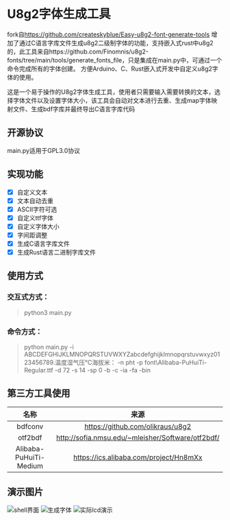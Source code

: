 # U8g2字体生成工具

fork自<https://github.com/createskyblue/Easy-u8g2-font-generate-tools>
增加了通过C语言字库文件生成u8g2二级制字体的功能，支持嵌入式rust中u8g2的，此工具来自https://github.com/Finomnis/u8g2-fonts/tree/main/tools/generate_fonts_file，只是集成在main.py中，可通过一个命令完成所有的字体创建。
方便Arduino、C、Rust嵌入式开发中自定义u8g2字体的使用。

这是一个易于操作的U8g2字体生成工具，使用者只需要输入需要转换的文本，选择字体文件以及设置字体大小，该工具会自动对文本进行去重、生成map字体映射文件、生成bdf字库并最终导出C语言字库代码

## 开源协议

main.py适用于GPL3.0协议

## 实现功能

- [x] 自定义文本
- [x] 文本自动去重
- [x] ASCII字符可选
- [x] 自定义ttf字体
- [x] 自定义字体大小
- [x] 字间距调整
- [x] 生成C语言字库文件
- [x] 生成Rust语言二进制字库文件

## 使用方式

### 交互式方式：

> python3 main.py 

### 命令方式：

> python main.py -i ABCDEFGHIJKLMNOPQRSTUVWXYZabcdefghijklmnopqrstuvwxyz0123456789.温度湿气压℃海拔米：  -n pht -p font\Alibaba-PuHuiTi-Regular.ttf -d 72 -s 14 -sp 0 -b -c -ia -fa -bin

## 第三方工具使用

| 名称                     | 来源                                                  |
|:----------------------:|:---------------------------------------------------:|
| bdfconv                | <https://github.com/olikraus/u8g2>                  |
| otf2bdf                | <http://sofia.nmsu.edu/~mleisher/Software/otf2bdf/> |
| Alibaba-PuHuiTi-Medium | <https://ics.alibaba.com/project/Hn8mXx>            |

## 演示图片

![shell界面](shell.jpg)
![生成字体](font_tga.jpg)
![实际lcd演示](hc32f460_lcd.jpg)
